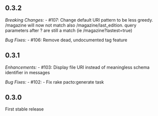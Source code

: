 ## 0.3.2

  *Breaking Changes:*
    - #107: Change default URI pattern to be less greedy.
      /magazine will now not match also /magazine/last_edition.
      query parameters after ? are still a match (ie /magazine?lastest=true)

  *Bug Fixes:*
    - #106: Remove dead, undocumented tag feature


## 0.3.1

  *Enhancements:*
    - #103: Display file URI instead of meaningless schema identifier in messages

  *Bug Fixes:*
    - #102: - Fix rake pacto:generate task


## 0.3.0

  First stable release
